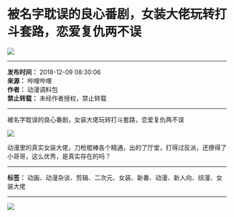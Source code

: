 # 被名字耽误的良心番剧，女装大佬玩转打斗套路，恋爱复仇两不误

![](//i1.hdslb.com/bfs/archive/02699eefdb1be4c880c6b4cc442ca35b9ee5c24b.jpg@100w_100h_1c.webp)

---

**发布时间：** 2018-12-09 08:30:06  
**来源：** 哔哩哔哩  
**作者：** 动漫调料包  
**禁止转载：** 未经作者授权，禁止转载

---

被名字耽误的良心番剧，女装大佬玩转打斗套路，恋爱复仇两不误

![](//i1.hdslb.com/bfs/face/aa26c5b090b3cd13d48c4a5d3d91924b7c9e4c34.jpg@96w.webp)

动漫里的真实女装大佬，刀枪棍棒各个精通，出的了厅堂，打得过反派，还撩得了小哥哥，这么优秀，是真实存在的吗？

---

**标签：** 动画、动漫杂谈、剪辑、二次元、女装、新番、动漫、新人向、综漫、女装大佬

--- 

![](//i1.hdslb.com/bfs/archive/02699eefdb1be4c880c6b4cc442ca35b9ee5c24b.jpg@518w_290h_1c_!web-video-share-cover.webp)